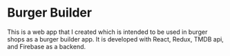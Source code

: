 # Burger Builder

This is a web app that I created which is intended to be used in burger shops as a burger builder app. It is developed with React, Redux, TMDB api, and Firebase as a backend.
